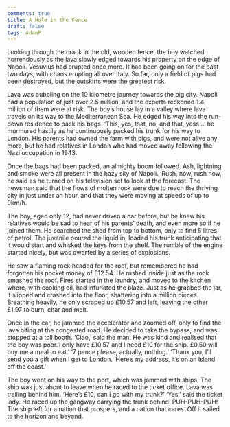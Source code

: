 ```yaml
---
comments: true
title: A Hole in the Fence
draft: false
tags: AdamP
---
```

 
Looking through the crack in the old, wooden fence, the boy watched horrendously as the lava slowly edged towards his property on the edge of Napoli. Vesuvius had erupted once more. It had been going on for the past two days, with chaos erupting all over Italy.  So far, only a field of pigs had been destroyed, but the outskirts were the greatest risk.

Lava was bubbling on the 10 kilometre journey towards the big city. Napoli had a population of just over 2.5 million, and the experts reckoned 1.4 million of them were at risk. The boy’s house lay in a valley where lava travels on its way to the Mediterranean Sea. He edged his way into the run-down residence to pack his bags. ‘This, yes, that, no, and that, yess...’ he murmured hastily as he continuously packed his trunk for his way to London. His parents had owned the farm with pigs, and were not alive any more, but he had relatives in London who had moved away following the Nazi occupation in 1943.

Once the bags had been packed, an almighty boom followed. Ash, lightning and smoke were all present in the hazy sky of Napoli. ‘Rush, now, rush now,’ he said as he turned on his television set to look at the forecast. The newsman said that the flows of molten rock were due to reach the thriving city in just under an hour, and that they were moving at speeds of up to 9km/h.

The boy, aged only 12, had never driven a car before, but he knew his relatives would be sad to hear of his parents’ death, and even more so if he joined them. He searched the shed from top to bottom, only to find 5 litres of petrol. The juvenile poured the liquid in, loaded his trunk anticipating that it would start and whisked the keys from the shelf. The rumble of the engine started nicely, but was dwarfed by a series of explosions.

He saw a flaming rock headed for the roof, but remembered he had forgotten his pocket money of £12.54. He rushed inside just as the rock smashed the roof. Fires started in the laundry, and moved to the kitchen where, with cooking oil, had infuriated the blaze. Just as he grabbed the jar, it slipped and crashed into the floor, shattering into a million pieces. Breathing heavily, he only scraped up £10.57 and left, leaving the other £1.97 to burn, char and melt.

Once in the car, he jammed the accelerator and zoomed off, only to find the lava biting at the congested road. He decided to take the bypass, and was stopped at a toll booth. ‘Ciao,’ said the man. He was kind and realised that the boy was poor.’I only have £10.57 and I need £10 for the ship. £0.50 will buy me a meal to eat.’ ‘7 pence please, actually, nothing.’ ‘Thank you, I’ll send you a gift when I get to London. ‘Here’s my address, it’s on an island off the coast.’

The boy went on his way to the port, which was jammed with ships. The ship was just about to leave when he raced to the ticket office. Lava was trailing behind him. ‘Here’s £10, can I go with my trunk?’ ‘Yes,’ said the ticket lady. He raced up the gangway carrying the trunk behind. PUH-PUH-PUH! The ship left for a nation that prospers, and a nation that cares. Off it sailed to the horizon and beyond.